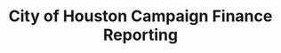 ---
schema: default
title: City of Houston Campaign Finance Reporting
organization: City of Houston
notes: "Three datasets containing self-reported campaign finance data from candidates, office holders, and special purpose committees for the City of Houston. Data covers from 2007-2017.<br /><br />
A more complete description of the three datasets is provided in the description document, and the metadata document contains descriptions of each column."
resources:
  - name: Description
    url: >-
     https://opendatahouston.s3.amazonaws.com/2015-05-11T20:38:23.834Z/city-of-houston-campaign-finance-datasets-description.docx
    format: docx
  - name: Metadata
    url: >-
      https://opendatahouston.s3.amazonaws.com/2015-05-11T20:42:41.024Z/city-of-houston-campaign-finance-datasets-metadata.xlsx
    format: xlsx
  - name: Cover Sheets
    url: >-
      https://s3.amazonaws.com/opendatahouston/CampainFinance_2017-10-27T08%3A31%3A12.895Z/Campaign+Finance+Reports+Coversheet.csv
    format: csv
  - name: Transactions
    url: >-
      https://s3.amazonaws.com/opendatahouston/CampainFinance_2017-10-27T08%3A31%3A12.895Z/Campaign+Finance+Reports+Transactions.csv
    format: csv
  - name: Out-of-State Travel
    url: >-
      https://s3.amazonaws.com/opendatahouston/CampainFinance_2017-10-27T08%3A31%3A12.895Z/Campaign+Finance+Report+Out-of-State+Travel+(Schedule+T).csv
    format: csv
license: 'https://fairuse.stanford.edu/overview/public-domain/welcome/'
category:
  - Elections / Politics
maintainer: Houston Information Technology Services
maintainer_email: houstontxdotgov@houstontx.gov
---